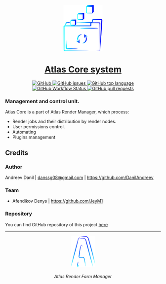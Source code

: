 <a href="#">
    <div align="center">
        <img alt="Atlas Core logo" height="150" src="https://github.com/AtlasRender/atlas-media/blob/main/logos/AtlasCoreLogo.svg"/>
    </div>
    <div align="center">
        <h1>Atlas Core system</h1>
    </div>
    <div align="center">
        <img alt="GitHub" src="https://img.shields.io/github/license/AtlasRender/atlas-core"/>
        <img alt="GitHub issues" src="https://img.shields.io/github/issues-raw/AtlasRender/atlas-core">
        <img alt="GitHub top language" src="https://img.shields.io/github/languages/top/AtlasRender/atlas-core">
        <img alt="GitHub Workflow Status" src="https://img.shields.io/github/workflow/status/AtlasRender/atlas-core/pathfinder-core-run-tests">
        <img alt="GitHub pull requests" src="https://img.shields.io/github/issues-pr/AtlasRender/atlas-core">
    </div>
</a>

### Management and control unit.
Atlas Core is a part of Atlas Render Manager, which process:
* Render jobs and their distribution by render nodes.
* User permissions control.
* Automating
* Plugins management


## Credits
### Author
Andreev Danil | danssg08@gmail.com | https://github.com/DanilAndreev
### Team
* Afendikov Denys | https://github.com/JeyM1
### Repository
You can find GitHub repository of this project [here](https://github.com/AtlasRender/atlas-core)

<a>
    <hr/>
    <div align="center">
        <img alt="Atlas Render logo" src="https://github.com/AtlasRender/atlas-media/blob/main/logos/AtlasRenderLogo.svg" height="100" /> 
    </div>
    <div align="center">
        <h6>
            Atlas Render Farm Manager
        </h6>
    </div>
</a>
